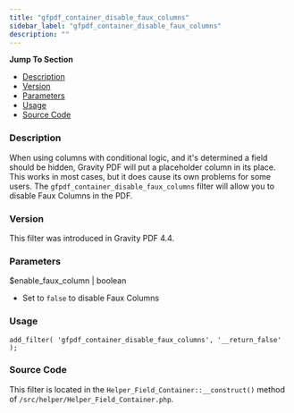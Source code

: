 ```yaml
---
title: "gfpdf_container_disable_faux_columns"
sidebar_label: "gfpdf_container_disable_faux_columns"
description: ""
---
```


**Jump To Section**

* [Description](#description)
* [Version](#version)
* [Parameters](#parameters)
* [Usage](#usage)
* [Source Code](#source-code)

### Description 

When using columns with conditional logic, and it's determined a field should be hidden, Gravity PDF will put a placeholder column in its place. This works in most cases, but it does cause its own problems for some users. The `gfpdf_container_disable_faux_columns` filter will allow you to disable Faux Columns in the PDF.

### Version 

This filter was introduced in Gravity PDF 4.4.

### Parameters 

$enable_faux_column | boolean
*  Set to `false` to disable Faux Columns

### Usage 

```language-php
add_filter( 'gfpdf_container_disable_faux_columns', '__return_false' );
```

### Source Code 

This filter is located in the `Helper_Field_Container::__construct()` method of `/src/helper/Helper_Field_Container.php`.